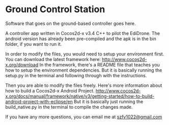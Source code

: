 # Ground Control Station

Software that goes on the ground-based controller goes here.

A controller app written in Cocos2d-x v3.4 C++ to pilot the EdiDrone.
The android version has already been pre-compiled and the apk is in the bin folder, if you want to run it.

In order to modify the files, you would need to setup your environment first.
You can download the latest framework here:
http://www.cocos2d-x.org/download
In the framework, there's a README file that teaches you how to setup the environment dependencies.
But it is basically running the setup.py in the terminal and following through with the instructions.

Then you are able to modify the files freely.
Here's more information about how to build a Cocos2d-x Android Project.
http://www.cocos2d-x.org/docs/manual/framework/native/v3/getting-started/how-to-build-android-project-with-eclipse/en
But it is basically just running the build_native.py in the terminal to compile the changes made.

If you have any more questions, you can email me at szfv1022@gmail.com